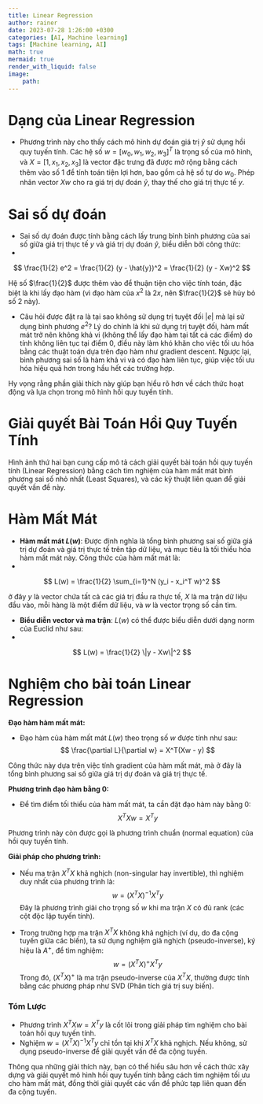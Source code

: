 ```yaml
---
title: Linear Regression
author: rainer
date: 2023-07-28 1:26:00 +0300
categories: [AI, Machine learning]
tags: [Machine learning, AI]
math: true
mermaid: true
render_with_liquid: false
image:
    path: 
---
```




# Dạng của Linear Regression
- Phương trình này cho thấy cách mô hình dự đoán giá trị $\hat{y}$ sử dụng hồi quy tuyến tính. Các hệ số $w = [w_0, w_1, w_2, w_3]^T$ là trọng số của mô hình, và $X = [1, x_1, x_2, x_3]$ là vector đặc trưng đã được mở rộng bằng cách thêm vào số 1 để tính toán tiện lợi hơn, bao gồm cả hệ số tự do $w_0$. Phép nhân vector $Xw$ cho ra giá trị dự đoán $\hat{y}$, thay thế cho giá trị thực tế $y$.

# Sai số dự đoán
- Sai số dự đoán được tính bằng cách lấy trung bình bình phương của sai số giữa giá trị thực tế $y$ và giá trị dự đoán $\hat{y}$, biểu diễn bởi công thức:
- 
$$
  \frac{1}{2} e^2 = \frac{1}{2} (y - \hat{y})^2 = \frac{1}{2} (y - Xw)^2
$$

Hệ số $\frac{1}{2}$ được thêm vào để thuận tiện cho việc tính toán, đặc biệt là khi lấy đạo hàm (vì đạo hàm của $x^2$ là $2x$, nên $\frac{1}{2}$ sẽ hủy bỏ số 2 này).

- Câu hỏi được đặt ra là tại sao không sử dụng trị tuyệt đối $|e|$ mà lại sử dụng bình phương $e^2$? Lý do chính là khi sử dụng trị tuyệt đối, hàm mất mát trở nên không khả vi (không thể lấy đạo hàm tại tất cả các điểm) do tính không liên tục tại điểm 0, điều này làm khó khăn cho việc tối ưu hóa bằng các thuật toán dựa trên đạo hàm như gradient descent. Ngược lại, bình phương sai số là hàm khả vi và có đạo hàm liên tục, giúp việc tối ưu hóa hiệu quả hơn trong hầu hết các trường hợp.

Hy vọng rằng phần giải thích này giúp bạn hiểu rõ hơn về cách thức hoạt động và lựa chọn trong mô hình hồi quy tuyến tính.

# Giải quyết Bài Toán Hồi Quy Tuyến Tính
Hình ảnh thứ hai bạn cung cấp mô tả cách giải quyết bài toán hồi quy tuyến tính (Linear Regression) bằng cách tìm nghiệm của hàm mất mát bình phương sai số nhỏ nhất (Least Squares), và các kỹ thuật liên quan để giải quyết vấn đề này.



# Hàm Mất Mát
- **Hàm mất mát $L(w)$**: Được định nghĩa là tổng bình phương sai số giữa giá trị dự đoán và giá trị thực tế trên tập dữ liệu, và mục tiêu là tối thiểu hóa hàm mất mát này. Công thức của hàm mất mát là:
- 
$$
  L(w) = \frac{1}{2} \sum_{i=1}^N (y_i - x_i^T w)^2
$$

ở đây $y$ là vector chứa tất cả các giá trị đầu ra thực tế, $X$ là ma trận dữ liệu đầu vào, mỗi hàng là một điểm dữ liệu, và $w$ là vector trọng số cần tìm.

- **Biểu diễn vector và ma trận**: $L(w)$ có thể được biểu diễn dưới dạng norm của Euclid như sau:
- 
$$
  L(w) = \frac{1}{2} \|y - Xw\|^2
$$


# Nghiệm cho bài toán Linear Regression

**Đạo hàm hàm mất mát:**
- Đạo hàm của hàm mất mát $L(w)$ theo trọng số $w$ được tính như sau:
$$
  \frac{\partial L}{\partial w} = X^T(Xw - y)
$$

Công thức này dựa trên việc tính gradient của hàm mất mát, mà ở đây là tổng bình phương sai số giữa giá trị dự đoán và giá trị thực tế.

**Phương trình đạo hàm bằng 0:**
- Để tìm điểm tối thiểu của hàm mất mát, ta cần đặt đạo hàm này bằng 0:
$$
  X^TXw = X^Ty
$$

Phương trình này còn được gọi là phương trình chuẩn (normal equation) của hồi quy tuyến tính.

**Giải pháp cho phương trình:**
- Nếu ma trận $X^TX$ khả nghịch (non-singular hay invertible), thì nghiệm duy nhất của phương trình là:
  $$
  w = (X^TX)^{-1}X^Ty
  $$
  Đây là phương trình giải cho trọng số $w$ khi ma trận $X$ có đủ rank (các cột độc lập tuyến tính).

- Trong trường hợp ma trận $X^TX$ không khả nghịch (ví dụ, do đa cộng tuyến giữa các biến), ta sử dụng nghiệm giả nghịch (pseudo-inverse), ký hiệu là $A^+$, để tìm nghiệm:
  $$
  w = (X^TX)^+X^Ty
  $$
  Trong đó, $(X^TX)^+$ là ma trận pseudo-inverse của $X^TX$, thường được tính bằng các phương pháp như SVD (Phân tích giá trị suy biến).

### Tóm Lược
- Phương trình $X^TXw = X^Ty$ là cốt lõi trong giải pháp tìm nghiệm cho bài toán hồi quy tuyến tính.
- Nghiệm $w = (X^TX)^{-1}X^Ty$ chỉ tồn tại khi $X^TX$ khả nghịch. Nếu không, sử dụng pseudo-inverse để giải quyết vấn đề đa cộng tuyến.

Thông qua những giải thích này, bạn có thể hiểu sâu hơn về cách thức xây dựng và giải quyết mô hình hồi quy tuyến tính bằng cách tìm nghiệm tối ưu cho hàm mất mát, đồng thời giải quyết các vấn đề phức tạp liên quan đến đa cộng tuyến.
